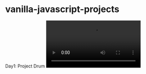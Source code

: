 # vanilla-javascript-projects
Day1: Project Drum
<video controls src="project_Drum.mp4" title="Title"></video>
